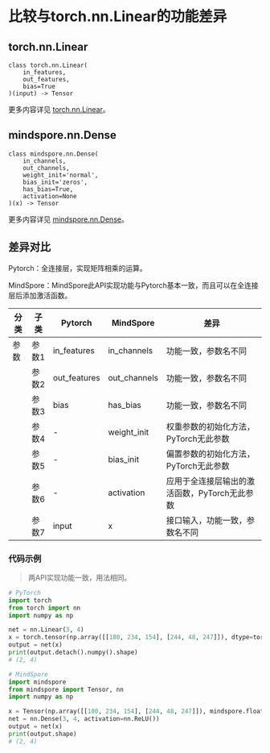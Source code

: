 # 比较与torch.nn.Linear的功能差异

## torch.nn.Linear

```text
class torch.nn.Linear(
    in_features,
    out_features,
    bias=True
)(input) -> Tensor
```

更多内容详见 [torch.nn.Linear](https://pytorch.org/docs/1.8.1/generated/torch.nn.Linear.html)。

## mindspore.nn.Dense

```text
class mindspore.nn.Dense(
    in_channels,
    out_channels,
    weight_init='normal',
    bias_init='zeros',
    has_bias=True,
    activation=None
)(x) -> Tensor
```

更多内容详见 [mindspore.nn.Dense](https://www.mindspore.cn/docs/zh-CN/master/api_python/nn/mindspore.nn.Dense.html)。

## 差异对比

Pytorch：全连接层，实现矩阵相乘的运算。

MindSpore：MindSpore此API实现功能与Pytorch基本一致，而且可以在全连接层后添加激活函数。

| 分类 | 子类  | Pytorch      | MindSpore    | 差异                         |
| ---- | ----- | ------------ | ------------ | ---------------------------- |
| 参数 | 参数1 | in_features  | in_channels  | 功能一致，参数名不同                          |
|      | 参数2 | out_features | out_channels | 功能一致，参数名不同                        |
|      | 参数3 | bias         | has_bias     | 功能一致，参数名不同        |
|      | 参数4 | -             | weight_init  | 权重参数的初始化方法，PyTorch无此参数         |
|      | 参数5 | -             | bias_init    | 偏置参数的初始化方法，PyTorch无此参数           |
|      | 参数6 | -             | activation   | 应用于全连接层输出的激活函数，PyTorch无此参数   |
|      | 参数7 | input | x | 接口输入，功能一致，参数名不同|

### 代码示例

> 两API实现功能一致，用法相同。

```python
# PyTorch
import torch
from torch import nn
import numpy as np

net = nn.Linear(3, 4)
x = torch.tensor(np.array([[180, 234, 154], [244, 48, 247]]), dtype=torch.float)
output = net(x)
print(output.detach().numpy().shape)
# (2, 4)

# MindSpore
import mindspore
from mindspore import Tensor, nn
import numpy as np

x = Tensor(np.array([[180, 234, 154], [244, 48, 247]]), mindspore.float32)
net = nn.Dense(3, 4, activation=nn.ReLU())
output = net(x)
print(output.shape)
# (2, 4)
```